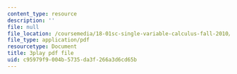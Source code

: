 ```yaml
---
content_type: resource
description: ''
file: null
file_location: /coursemedia/18-01sc-single-variable-calculus-fall-2010/c95979f9004b5735da3f266a3d6cd65b_-MI0b4h3rS0.pdf
file_type: application/pdf
resourcetype: Document
title: 3play pdf file
uid: c95979f9-004b-5735-da3f-266a3d6cd65b
---
```

